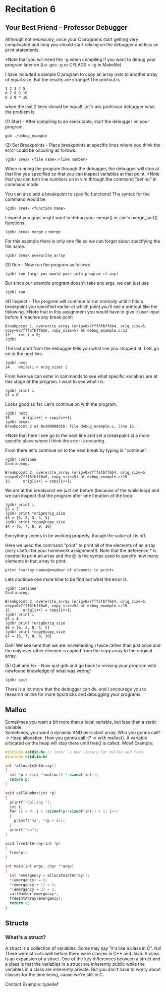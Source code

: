 # Recitation 6 #

## Your Best Friend - Professor Debugger ##

Although not necessary, once your C programs start getting very complicated and long you should start relying on the debugger and less on print statements. 

*Note that you will need the -g when compiling if you want to debug your program later on (i.e. gcc -g or CFLAGS = -g in Makefile)

I have included a sample C program to copy an array over to another array of equal size. But the results are strange! The printout is
```
1 2 3 4 5 
6 7 8 9 10 
6 2 8 4 10 
```
when the last 2 lines should be equal! Let's ask professor debugger what the problem is.

(1) Start - After compiling to an executable, start the debugger on your program.
```
gdb ./debug_example
```

(2) Set Breakpoints - Place breakpoints at specific lines where you think the error could be occuring as follows.
```
(gdb) break <file name>:<line number>
```
When running the program through the debugger, the debugger will stop at that line you specified so that you can inspect variables at that point.
*Note that you can turn line numbers on in vim through the command "set nu" in command mode

You can also add a breakpoint to specific functions! The syntax for the command would be
```
(gdb) break <function name>
```
I expect you guys might want to debug your merge() or Jae's merge_sort() functions.
```
(gdb) break merge.c:merge
```
For this example there is only one file so we can forget about specifying the file name.
```
(gdb) break overwrite_array
```

(3) Run - Now run the program as follows
```
(gdb) run [args you would pass into program if any]
```
But since our example program doesn't take any args, we can just use
```
(gdb) run
```

(4) Inspect - The program will continue to run normally until it hits a breakpoint you specified earlier at which point you'll see a printout like the following. *Note that in this assignment you would have to give it user input before it reaches any break point
```
Breakpoint 1, overwrite_array (orig=0x7fff5fbff6b4, orig_size=5, copy=0x7fff5fbff6a0, copy_size=5) at debug_example.c:13
13    int i = 0;
(gdb) 
```
The last print from the debugger tells you what line you stopped at. Lets go on to the next line.
```
(gdb) next
14    while(i < orig_size) {
```
From here we can enter in commands to see what specific variables are at this stage of the program. I want to see what i is.
```
(gdb) print i
$1 = 0
```
Looks good so far. Let's continue on with the program.
```
(gdb) next
15      orig[i++] = copy[i++];
(gdb) break
Breakpoint 2 at 0x100000d1b: file debug_example.c, line 15.
```
*Note that here I see go to the next line and set a breakpoint at a more specific place where I think the error is occuring.

From there let's continue on to the next break by typing in "continue".
```
(gdb) continue
Continuing.

Breakpoint 2, overwrite_array (orig=0x7fff5fbff6b4, orig_size=5, copy=0x7fff5fbff6a0, copy_size=5) at debug_example.c:15
15      orig[i++] = copy[i++];
```
We are at the breakpoint we just set before (because of the while loop) and we can inspect that the program after one iteration of the loop.
```
(gdb) print i
$2 = 2
(gdb) print *orig@orig_size
$3 = {6, 2, 3, 4, 5}
(gdb) print *copy@copy_size
$4 = {6, 7, 8, 9, 10}
```
Everything seems to be working properly, though the value of i is off. 

Here we used the command "print" to print all of the elements of an array (very useful for your homework assignment!). Note that the deference * is needed to print an array and the @ is the syntax used to specify how many elements in that array to print.
```
print *<array name>@<number of elements to print>
```

Lets continue one more time to be find out what the error is.
```
(gdb) continue
Continuing.

Breakpoint 2, overwrite_array (orig=0x7fff5fbff6b4, orig_size=5, copy=0x7fff5fbff6a0, copy_size=5) at debug_example.c:15
15      orig[i++] = copy[i++];
(gdb) print i
$5 = 4
(gdb) print *orig@orig_size
$6 = {6, 2, 8, 4, 5}
(gdb) print *copy@copy_size
$7 = {6, 7, 8, 9, 10}
```

Doh! We see here that we are incrementing i twice rather than just once and the only ever other element is copied from the copy array to the original array.

(5) Quit and Fix - Now quit gdb and go back to revising your program with newfound knowledge of what was wrong!
```
(gdb) quit
``` 

There is a lot more that the debugger can do, and I encourage you to research online for more tips/tricks ond debugging your programs.

## Malloc ##
Sometimes you want a bit more than a local variable, but less than a static variable.  
Sometimes, you want a dynamic AND persistant array.  Who you gonna call? -> Heap allocation.
How you gonna call it? -> with malloc().
A variable allocated on the heap will stay there until free() is called.  Wow!
Example:
```c
#include <stdio.h> // look!  a new library for malloc and free!
#include <stdlib.h>

int *allocateIntArray()
{
  int *p = (int *)malloc(3 * sizeof(int));
  return p;
}

void callNumber(int *p)
{
  printf("Calling ");
  int i;
  for (i = 0; i < (sizeof(p)/sizeof(int)) + 1; i++)
  {
    printf("%d", *(p + i));
  }
  printf("\n");
}

void freeIntArray(int *p)
{
  free(p);
}

int main(int argc, char **argv)
{
  int *emergency = allocateIntArray();
  *(emergency) = 9;
  *(emergency + 1) = 1;
  *(emergency + 2) = 1;
  callNumber(emergency);
  freeIntArray(emergency);
  return 0;
}
```
## Structs ##
### What's a struct? ###
A struct is a collection of variables.  Some may say "it's like a class in C".
No!  There were structs well before there were classes in C++ and Java.  A class is an expansion of a struct.
One of the key differences between a struct and a class is that the variables in a struct are inherently public while the variables in a class are inherently private.
But you don't have to worry about classes for the time being, cause we're still in C.

Contact Example:
typedef
